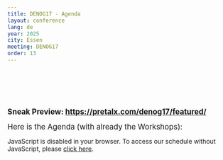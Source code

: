 ```yaml
---
title: DENOG17 - Agenda
layout: conference
lang: de
year: 2025
city: Essen
meeting: DENOG17
order: 13
---
```


<br />
<br />
<br />
<br />
<br />
<big><b>Sneak Preview: <a href="https://pretalx.com/denog17/featured/">https://pretalx.com/denog17/featured/</a></b></big><br />

<big>Here is the Agenda (with already the Workshops):</big>

<pretalx-schedule event-url="https://pretalx.com/denog17/" locale="en" format="list" style="--pretalx-clr-primary: #3aa57c"></pretalx-schedule>
<noscript>
   <div class="pretalx-widget">
        <div class="pretalx-widget-info-message">
            JavaScript is disabled in your browser. To access our schedule without JavaScript,
            please <a target="_blank" href="https://pretalx.com/denog17/schedule/">click here</a>.
        </div>
    </div>
</noscript>
